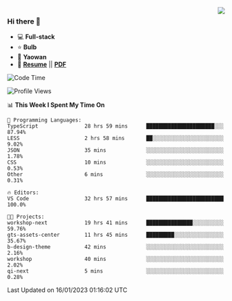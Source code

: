 <img align="right" src="https://github-readme-stats.vercel.app/api?username=LolipopJ&show_icons=true&count_private=true&hide_title=true&include_all_commits=true&theme=vue">

### Hi there 👋

- :computer: **Full-stack**
- :star: **Bulb**
- :pill: **Yaowan**
- :milky_way: [**Resume**](https://lolipopj.github.io/resume/) || [**PDF**](https://cdn.jsdelivr.net/gh/lolipopj/resume/export/resume-en.pdf)

<!--START_SECTION:waka-->
![Code Time](http://img.shields.io/badge/Code%20Time-860%20hrs%2028%20mins-blue)

![Profile Views](http://img.shields.io/badge/Profile%20Views-18-blue)

📊 **This Week I Spent My Time On** 

```text
💬 Programming Languages: 
TypeScript               28 hrs 59 mins      ██████████████████████░░░   87.94% 
LESS                     2 hrs 58 mins       ██░░░░░░░░░░░░░░░░░░░░░░░   9.02% 
JSON                     35 mins             ░░░░░░░░░░░░░░░░░░░░░░░░░   1.78% 
CSS                      10 mins             ░░░░░░░░░░░░░░░░░░░░░░░░░   0.53% 
Other                    6 mins              ░░░░░░░░░░░░░░░░░░░░░░░░░   0.31%

🔥 Editors: 
VS Code                  32 hrs 57 mins      █████████████████████████   100.0%

🐱‍💻 Projects: 
workshop-next            19 hrs 41 mins      ███████████████░░░░░░░░░░   59.76% 
gts-assets-center        11 hrs 45 mins      █████████░░░░░░░░░░░░░░░░   35.67% 
b-design-theme           42 mins             ░░░░░░░░░░░░░░░░░░░░░░░░░   2.16% 
workshop                 40 mins             ░░░░░░░░░░░░░░░░░░░░░░░░░   2.02% 
qi-next                  5 mins              ░░░░░░░░░░░░░░░░░░░░░░░░░   0.28%

```


 Last Updated on 16/01/2023 01:16:02 UTC
<!--END_SECTION:waka-->
